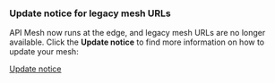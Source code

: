 
<AnnouncementBlock slots="heading, text, button" />

### Update notice for legacy mesh URLs

API Mesh now runs at the edge, and legacy mesh URLs are no longer available. Click the **Update notice** to find more information on how to update your mesh:

[Update notice](/src/pages/mesh/release/update.md)
